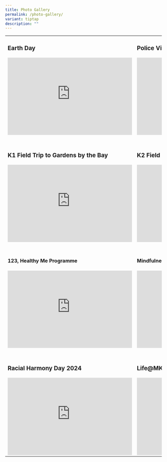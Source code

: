 ```yaml
---
title: Photo Gallery
permalink: /photo-gallery/
variant: tiptap
description: ""
---
```

<table style="minWidth: 50px">
<colgroup>
<col>
<col>
</colgroup>
<tbody>
<tr>
<td rowspan="1" colspan="1">
<h3>Earth Day</h3>
<div class="iframe-wrapper">
<iframe height="249" width="400" allowfullscreen="true" frameborder="0" src="https://docs.google.com/presentation/d/e/2PACX-1vSxdGYJ660TUuBssFLsMwSXp7Jg_-sv0X-yFowNzGccI4NAXrqoFTowGasPuPwfFkaJnZ6y3DEwXbl-/embed?start=true&amp;loop=true&amp;delayms=3000"></iframe>
</div>
</td>
<td rowspan="1" colspan="1">
<h3>Police Visit</h3>
<div class="iframe-wrapper">
<iframe height="249" width="400" allowfullscreen="true" frameborder="0" src="https://docs.google.com/presentation/d/e/2PACX-1vQRZGNr4vOXMxjQwuhKP6U8xU3VfG2Qe6bXrW9xEyCdMqbtjOHHIIf4Hmu-Igh1639_atXQsxnJngH7/embed?start=true&amp;loop=true&amp;delayms=3000"></iframe>
</div>
</td>
</tr>
<tr>
<td rowspan="1" colspan="1">
<p></p>
</td>
<td rowspan="1" colspan="1">
<p></p>
</td>
</tr>
<tr>
<td rowspan="1" colspan="1">
<h3>K1 Field Trip to Gardens by the Bay</h3>
<div class="iframe-wrapper">
<iframe height="249" width="400" allowfullscreen="true" frameborder="0" src="https://docs.google.com/presentation/d/11zlKrNp-Njh8pCqEGYQiPCjO0ix7_gz-o76iKy4zTTU/embed?start=true&amp;loop=true&amp;delayms=3000"></iframe>
</div>
</td>
<td rowspan="1" colspan="1">
<h3>K2 Field Trip to Jacob Ballas Garden</h3>
<div class="iframe-wrapper">
<iframe height="249" width="400" allowfullscreen="true" frameborder="0" src="https://docs.google.com/presentation/d/1JZpUI_sCNR55k2T0eb4br3vCuGEgMUe3z4WoLql03bE/embed?start=true&amp;amp;loop=true&amp;amp;delayms=3000"></iframe>
</div>
</td>
</tr>
<tr>
<td rowspan="1" colspan="1">
<p></p>
</td>
<td rowspan="1" colspan="1">
<p></p>
</td>
</tr>
<tr>
<td rowspan="1" colspan="1">
<h4>123, Healthy Me Programme</h4>
<div class="iframe-wrapper">
<iframe height="249" width="400" allowfullscreen="true" frameborder="0" src="https://docs.google.com/presentation/d/1TOBe2DX6BPI4NHbj3Y3q2PnWgyGj07V1/embed?start=true&amp;loop=true&amp;delayms=3000"></iframe>
</div>
</td>
<td rowspan="1" colspan="1">
<h4>Mindfulness for Joyful Kids</h4>
<div class="iframe-wrapper">
<iframe height="249" width="400" allowfullscreen="true" frameborder="0" src="https://docs.google.com/presentation/d/13p7krm63wKlZ_e16u3djPhehgKptKAw6bbMyLwxOtMo/embed?start=true&amp;loop=true&amp;delayms=3000"></iframe>
</div>
</td>
</tr>
<tr>
<td rowspan="1" colspan="1">
<p></p>
</td>
<td rowspan="1" colspan="1">
<p></p>
</td>
</tr>
<tr>
<td rowspan="1" colspan="1">
<h3>Racial Harmony Day 2024</h3>
<div class="iframe-wrapper">
<iframe height="249" width="400" allowfullscreen="true" frameborder="0" src="https://docs.google.com/presentation/d/1uUpZh4Z4NIe-qNrlbur3AKZHogCMnLPKL56_hPqOUPI/embed?start=true&amp;loop=true&amp;delayms=3000"></iframe>
</div>
</td>
<td rowspan="1" colspan="1">
<h3>Life@MK 2024</h3>
<div class="iframe-wrapper">
<iframe height="249" width="400" allowfullscreen="true" frameborder="0" src="https://docs.google.com/presentation/d/1jEcHRbLYauUS3FuftcIRbWRdSdLmsuVBWvDQZEizdF4/embed?start=true&amp;loop=true&amp;delayms=3000"></iframe>
</div>
</td>
</tr>
</tbody>
</table>
<p></p>
<p></p>